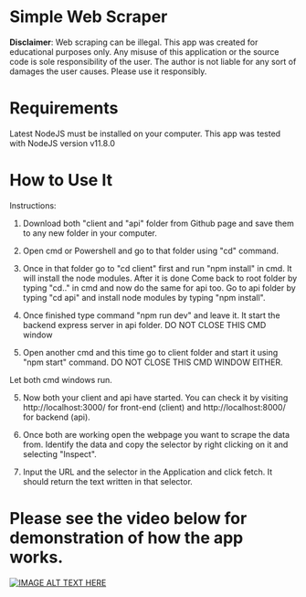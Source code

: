# Simple Web Scraper

 <b>Disclaimer</b>: Web scraping can be illegal. This app was created for educational purposes only. Any misuse of this application or the source code is sole responsibility of the user. The author is not liable for any sort of damages the user causes. Please use it responsibly.
 
 # Requirements
 
 Latest NodeJS must be installed on your computer. This app was tested with NodeJS version v11.8.0
 
 # How to Use It
 
 Instructions:

1. Download both "client and "api" folder from Github page and save them to any new folder in your computer. 

2. Open cmd or Powershell and go to that folder using "cd" command. 

3. Once in that folder go to "cd client" first and run "npm install" in cmd. It will install the node modules. After it is done Come back to root folder by typing "cd.." in cmd and now do the same for api too. Go to api folder by typing "cd api" and install node modules by typing "npm install".

3. Once finished type command "npm run dev" and leave it. It start the backend express server in api folder. DO NOT CLOSE THIS CMD window

4. Open another cmd and this time go to client folder and start it using "npm start" command. DO NOT CLOSE THIS CMD WINDOW EITHER.

Let both cmd windows run.

5. Now both your client and api have started. You can check it by visiting http://localhost:3000/ for front-end (client) and http://localhost:8000/ for backend (api).

6. Once both are working open the webpage you want to scrape the data from. Identify the data and copy the selector by right clicking on it and selecting "Inspect". 

7. Input the URL and the selector in the Application and click fetch. It should return the text written in that selector.

# Please see the video below for demonstration of how the app works.

[![IMAGE ALT TEXT HERE](https://img.youtube.com/vi/3R8VOc2WWfY/0.jpg)](https://www.youtube.com/watch?v=3R8VOc2WWfY)
 

